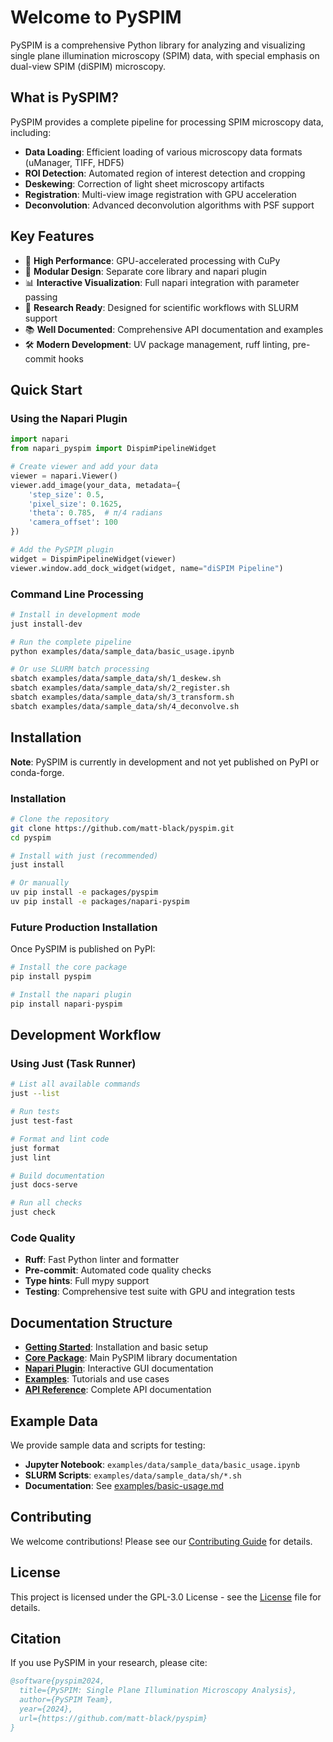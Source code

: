 # Welcome to PySPIM

PySPIM is a comprehensive Python library for analyzing and visualizing single plane illumination microscopy (SPIM) data, with special emphasis on dual-view SPIM (diSPIM) microscopy.

## What is PySPIM?

PySPIM provides a complete pipeline for processing SPIM microscopy data, including:

- **Data Loading**: Efficient loading of various microscopy data formats (uManager, TIFF, HDF5)
- **ROI Detection**: Automated region of interest detection and cropping
- **Deskewing**: Correction of light sheet microscopy artifacts
- **Registration**: Multi-view image registration with GPU acceleration
- **Deconvolution**: Advanced deconvolution algorithms with PSF support

## Key Features

- 🚀 **High Performance**: GPU-accelerated processing with CuPy
- 🔧 **Modular Design**: Separate core library and napari plugin
- 📊 **Interactive Visualization**: Full napari integration with parameter passing
- 🧪 **Research Ready**: Designed for scientific workflows with SLURM support
- 📚 **Well Documented**: Comprehensive API documentation and examples
- 🛠️ **Modern Development**: UV package management, ruff linting, pre-commit hooks

## Quick Start

### Using the Napari Plugin

```python
import napari
from napari_pyspim import DispimPipelineWidget

# Create viewer and add your data
viewer = napari.Viewer()
viewer.add_image(your_data, metadata={
    'step_size': 0.5,
    'pixel_size': 0.1625,
    'theta': 0.785,  # π/4 radians
    'camera_offset': 100
})

# Add the PySPIM plugin
widget = DispimPipelineWidget(viewer)
viewer.window.add_dock_widget(widget, name="diSPIM Pipeline")
```

### Command Line Processing

```bash
# Install in development mode
just install-dev

# Run the complete pipeline
python examples/data/sample_data/basic_usage.ipynb

# Or use SLURM batch processing
sbatch examples/data/sample_data/sh/1_deskew.sh
sbatch examples/data/sample_data/sh/2_register.sh
sbatch examples/data/sample_data/sh/3_transform.sh
sbatch examples/data/sample_data/sh/4_deconvolve.sh
```

## Installation

**Note**: PySPIM is currently in development and not yet published on PyPI or conda-forge.

### Installation

```bash
# Clone the repository
git clone https://github.com/matt-black/pyspim.git
cd pyspim

# Install with just (recommended)
just install

# Or manually
uv pip install -e packages/pyspim
uv pip install -e packages/napari-pyspim
```

### Future Production Installation

Once PySPIM is published on PyPI:

```bash
# Install the core package
pip install pyspim

# Install the napari plugin
pip install napari-pyspim
```

## Development Workflow

### Using Just (Task Runner)

```bash
# List all available commands
just --list

# Run tests
just test-fast

# Format and lint code
just format
just lint

# Build documentation
just docs-serve

# Run all checks
just check
```

### Code Quality

- **Ruff**: Fast Python linter and formatter
- **Pre-commit**: Automated code quality checks
- **Type hints**: Full mypy support
- **Testing**: Comprehensive test suite with GPU and integration tests

## Documentation Structure

- **[Getting Started](getting-started/installation.md)**: Installation and basic setup
- **[Core Package](packages/pyspim/overview.md)**: Main PySPIM library documentation
- **[Napari Plugin](packages/napari-pyspim/overview.md)**: Interactive GUI documentation
- **[Examples](examples/basic-usage.md)**: Tutorials and use cases
- **[API Reference](packages/pyspim/api.md)**: Complete API documentation

## Example Data

We provide sample data and scripts for testing:

- **Jupyter Notebook**: `examples/data/sample_data/basic_usage.ipynb`
- **SLURM Scripts**: `examples/data/sample_data/sh/*.sh`
- **Documentation**: See [examples/basic-usage.md](examples/basic-usage.md)

## Contributing

We welcome contributions! Please see our [Contributing Guide](development/contributing.md) for details.

## License

This project is licensed under the GPL-3.0 License - see the [License](about/license.md) file for details.

## Citation

If you use PySPIM in your research, please cite:

```bibtex
@software{pyspim2024,
  title={PySPIM: Single Plane Illumination Microscopy Analysis},
  author={PySPIM Team},
  year={2024},
  url={https://github.com/matt-black/pyspim}
}
``` 